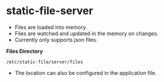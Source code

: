 # static-file-server

* Files are loaded into memory.
* Files are watched and updated in the memory on changes.
* Currently only supports json files.

**Files Directory**

`/etc/static-file/server/files`

* The location can also be configured in the application file.

